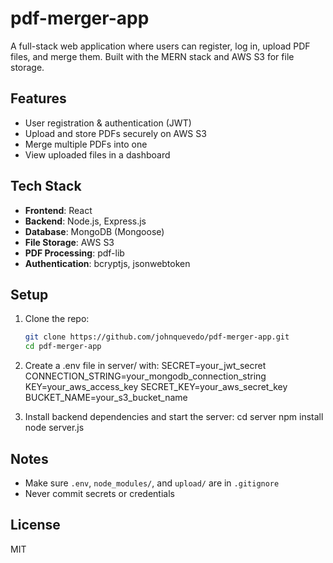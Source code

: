 # pdf-merger-app

A full-stack web application where users can register, log in, upload PDF files, and merge them. Built with the MERN stack and AWS S3 for file storage.

## Features

- User registration & authentication (JWT)
- Upload and store PDFs securely on AWS S3
- Merge multiple PDFs into one
- View uploaded files in a dashboard

## Tech Stack

- **Frontend**: React
- **Backend**: Node.js, Express.js
- **Database**: MongoDB (Mongoose)
- **File Storage**: AWS S3
- **PDF Processing**: pdf-lib
- **Authentication**: bcryptjs, jsonwebtoken

## Setup

1. Clone the repo:
   ```bash
   git clone https://github.com/johnquevedo/pdf-merger-app.git
   cd pdf-merger-app

2. Create a .env file in server/ with:
  SECRET=your_jwt_secret
  CONNECTION_STRING=your_mongodb_connection_string
  KEY=your_aws_access_key
  SECRET_KEY=your_aws_secret_key
  BUCKET_NAME=your_s3_bucket_name

3. Install backend dependencies and start the server:
  cd server
  npm install
  node server.js


## Notes
- Make sure `.env`, `node_modules/`, and `upload/` are in `.gitignore`
- Never commit secrets or credentials

## License
MIT

